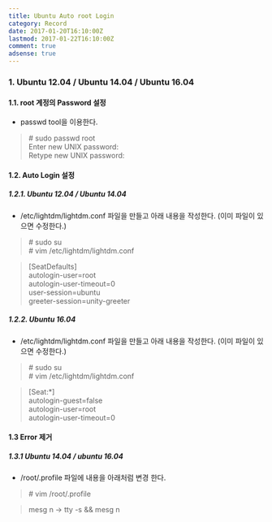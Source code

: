 ```yaml
---
title: Ubuntu Auto root Login
category: Record
date: 2017-01-20T16:10:00Z
lastmod: 2017-01-22T16:10:00Z
comment: true
adsense: true
---
```


### 1. Ubuntu 12.04 / Ubuntu 14.04 / Ubuntu 16.04

#### 1.1. root 계정의 Password 설정

* passwd tool을 이용한다.

> \# sudo passwd root <br>
> Enter new UNIX password: <br>
> Retype new UNIX password:

#### 1.2. Auto Login 설정

##### 1.2.1. Ubuntu 12.04 / Ubuntu 14.04

* /etc/lightdm/lightdm.conf 파일을 만들고 아래 내용을 작성한다. (이미 파일이 있으면 수정한다.)

> \# sudo su <br>
> \# vim /etc/lightdm/lightdm.conf

> [SeatDefaults] <br>
> autologin-user=root <br>
> autologin-user-timeout=0 <br>
> user-session=ubuntu <br>
> greeter-session=unity-greeter

##### 1.2.2. Ubuntu 16.04

* /etc/lightdm/lightdm.conf 파일을 만들고 아래 내용을 작성한다. (이미 파일이 있으면 수정한다.)

> \# sudo su <br>
> \# vim /etc/lightdm/lightdm.conf

> [Seat:*] <br>
> autologin-guest=false <br>
> autologin-user=root <br>
> autologin-user-timeout=0

#### 1.3 Error 제거

##### 1.3.1 Ubuntu 14.04 / ubuntu 16.04

* /root/.profile 파일에 내용을 아래처럼 변경 한다.

> \# vim /root/.profile

> mesg n -> tty -s && mesg n

